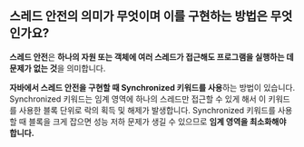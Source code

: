 ## 스레드 안전의 의미가 무엇이며 이를 구현하는 방법은 무엇인가요?

**스레드 안전**은 **하나의 자원 또는 객체에 여러 스레드가 접근해도 프로그램을 실행하는 데 문제가 없는 것**을 의미합니다.

**자바에서 스레드 안전을 구현할 때 Synchronized 키워드를 사용**하는 방법이 있습니다. Synchronized 키워드는 임계 영역에 하나의 스레드만 접근할 수 있게 해서 이 키워드를 사용한 블록 단위로 락의 획득 및 해제가 발생합니다. Synchronized 키워드를 사용할 때 블록을 크게 잡으면 성능 저하 문제가 생길 수 있으므로 **임계 영역을 최소화해야 합니다.**
